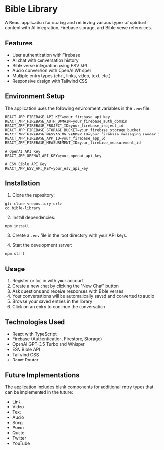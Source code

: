 # Bible Library

A React application for storing and retrieving various types of spiritual content with AI integration, Firebase storage, and Bible verse references.

## Features

- User authentication with Firebase
- AI chat with conversation history
- Bible verse integration using ESV API
- Audio conversion with OpenAI Whisper
- Multiple entry types (chat, links, video, text, etc.)
- Responsive design with Tailwind CSS

## Environment Setup

The application uses the following environment variables in the `.env` file:

```
REACT_APP_FIREBASE_API_KEY=your_firebase_api_key
REACT_APP_FIREBASE_AUTH_DOMAIN=your_firebase_auth_domain
REACT_APP_FIREBASE_PROJECT_ID=your_firebase_project_id
REACT_APP_FIREBASE_STORAGE_BUCKET=your_firebase_storage_bucket
REACT_APP_FIREBASE_MESSAGING_SENDER_ID=your_firebase_messaging_sender_id
REACT_APP_FIREBASE_APP_ID=your_firebase_app_id
REACT_APP_FIREBASE_MEASUREMENT_ID=your_firebase_measurement_id

# OpenAI API Key
REACT_APP_OPENAI_API_KEY=your_openai_api_key

# ESV Bible API Key
REACT_APP_ESV_API_KEY=your_esv_api_key
```

## Installation

1. Clone the repository:
```
git clone <repository-url>
cd bible-library
```

2. Install dependencies:
```
npm install
```

3. Create a `.env` file in the root directory with your API keys.

4. Start the development server:
```
npm start
```

## Usage

1. Register or log in with your account
2. Create a new chat by clicking the "New Chat" button
3. Ask questions and receive responses with Bible verses
4. Your conversations will be automatically saved and converted to audio
5. Browse your saved entries in the library
6. Click on an entry to continue the conversation

## Technologies Used

- React with TypeScript
- Firebase (Authentication, Firestore, Storage)
- OpenAI GPT-3.5 Turbo and Whisper
- ESV Bible API
- Tailwind CSS
- React Router

## Future Implementations

The application includes blank components for additional entry types that can be implemented in the future:

- Link
- Video
- Text
- Audio
- Song
- Poem
- Quote
- Twitter
- YouTube
